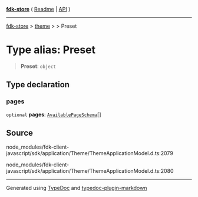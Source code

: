 [**fdk-store**](../../../README.md) ( [Readme](../../../README.md) \| [API](../../../API.md) )

---

[fdk-store](../../../API.md) > [theme](../../README.md) > [<internal>](../README.md) > Preset

# Type alias: Preset

> **Preset**: `object`

## Type declaration

### pages

`optional` **pages**: [`AvailablePageSchema`](type-alias.AvailablePageSchema.md)[]

## Source

node_modules/fdk-client-javascript/sdk/application/Theme/ThemeApplicationModel.d.ts:2079

node_modules/fdk-client-javascript/sdk/application/Theme/ThemeApplicationModel.d.ts:2080

---

Generated using [TypeDoc](https://typedoc.org/) and [typedoc-plugin-markdown](https://www.npmjs.com/package/typedoc-plugin-markdown)
